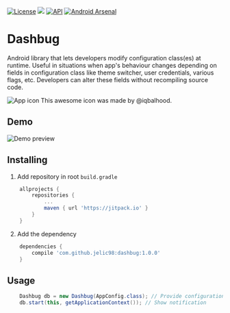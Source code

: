 [![License](https://img.shields.io/badge/License-Apache%202.0-blue.svg)](https://opensource.org/licenses/Apache-2.0)
[![](https://jitpack.io/v/jelic98/dashbug.svg)](https://jitpack.io/#jelic98/dashbug)
[![API](https://img.shields.io/badge/API-19%2B-orange.svg?style=flat)](https://android-arsenal.com/api?level=19)
[![Android Arsenal]( https://img.shields.io/badge/Android%20Arsenal-Dashbug-brightgreen.svg?style=flat)]( https://android-arsenal.com/details/1/6891)

# Dashbug

Android library that lets developers modify configuration class(es) at runtime. Useful in situations when app's behaviour changes depending on fields in configuration class like theme switcher, user credentials, various flags, etc. Developers can alter these fields without recompiling source code. 

![App icon](https://raw.githubusercontent.com/jelic98/dashbug/master/doc/icon.png)
This awesome icon was made by @iqbalhood.

## Demo

![Demo preview](https://raw.githubusercontent.com/jelic98/dashbug/master/doc/demo.gif)

## Installing

1. Add repository in root ```build.gradle```

```gradle
    allprojects {
        repositories {
            ...
            maven { url 'https://jitpack.io' }
        }
    }
```

2. Add the dependency

```gradle
    dependencies {
        compile 'com.github.jelic98:dashbug:1.0.0'
    }
```

## Usage

```java
    Dashbug db = new Dashbug(AppConfig.class); // Provide configuration class
    db.start(this, getApplicationContext()); // Show notification
```

